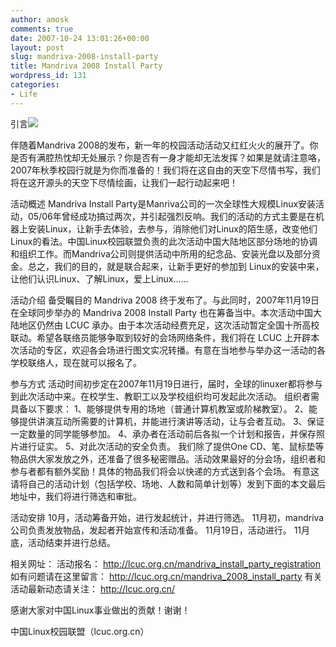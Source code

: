 ```yaml
---
author: amosk
comments: true
date: 2007-10-24 13:01:26+00:00
layout: post
slug: mandriva-2008-install-party
title: Mandriva 2008 Install Party
wordpress_id: 131
categories:
- Life
---
```


引言[![](http://review.feedsky.com/review/feedsky/kongove/~/img/110/cw.gif)](http://events.cnbloggercon.org/event/cnbloggercon2007/badge_maker)

伴随着Mandriva 2008的发布，新一年的校园活动活动又红红火火的展开了。你是否有满腔热忱却无处展示？你是否有一身才能却无法发挥？如果是就请注意咯，2007年秋季校园行就是为你而准备的！我们将在这自由的天空下尽情书写，我们将在这开源头的天空下尽情绘画，让我们一起行动起来吧！

活动概述
Mandriva Install Party是Manriva公司的一次全球性大规模Linux安装活动，05/06年曾经成<!-- more -->功搞过两次，并引起强烈反响。我们的活动的方式主要是在机器上安装Linux，让新手去体验，去参与，消除他们对Linux的陌生感，改变他们Linux的看法。中国Linux校园联盟负责的此次活动中国大陆地区部分场地的协调和组织工作。而Mandriva公司则提供活动中所用的纪念品、安装光盘以及部分资金。总之，我们的目的，就是联合起来，让新手更好的参加到 Linux的安装中来，让他们认识Linux、了解Linux，爱上Linux……

活动介绍
备受瞩目的 Mandriva 2008 终于发布了。与此同时，2007年11月19日在全球同步举办的 Mandriva 2008 Install Party 也在筹备当中。本次活动中国大陆地区仍然由 LCUC 承办。由于本次活动经费充足，这次活动暂定全国十所高校联动。希望各联络员能够争取到较好的会场网络条件，我们将在 LCUC 上开辟本次活动的专区，欢迎各会场进行图文实况转播。有意在当地参与举办这一活动的各学校联络人，现在就可以报名了。

参与方式
活动时间初步定在2007年11月19日进行，届时，全球的linuxer都将参与到此次活动中来。在校学生、教职工以及学校组织均可发起此次活动。
组织者需具备以下要求：
1、能够提供专用的场地（普通计算机教室或阶梯教室）。
2、能够提供讲演互动所需要的计算机，并能进行演讲等活动，让与会者互动。
3、保证一定数量的同学能够参加。
4、承办者在活动前后各拟一个计划和报告，并保存照片进行证实。
5、对此次活动的安全负责。
我们除了提供One CD、笔、鼠标垫等物品供大家发放之外，还准备了很多秘密赠品。活动效果最好的分会场，组织者和参与者都有额外奖励！具体的物品我们将会以快递的方式送到各个会场。
有意这请将自己的活动计划（包括学校、场地、人数和简单计划等）发到下面的本文最后地址中，我们将进行筛选和审批。

活动安排
10月，活动筹备开始，进行发起统计，并进行筛选。
11月初，mandriva公司负责发放物品，发起者开始宣传和活动准备。
11月19日，活动进行。
11月底，活动结束并进行总结。

相关网址：
活动报名：
http://lcuc.org.cn/mandriva_install_party_registration
如有问题请在这里留言：
http://lcuc.org.cn/mandriva_2008_install_party
有关活动最新动态请关注：
http://lcuc.org.cn/

感谢大家对中国Linux事业做出的贡献！谢谢！

中国Linux校园联盟（lcuc.org.cn）
